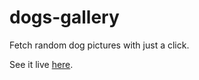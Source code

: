 # dogs-gallery

Fetch random dog pictures with just a click.

See it live [here](https://iseriouslyhate.tech/dogs-gallery).
